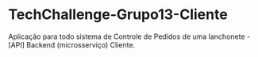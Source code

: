 # TechChallenge-Grupo13-Cliente
Aplicação para todo sistema de Controle de Pedidos de uma lanchonete - [API] Backend (microsserviço) Cliente.
